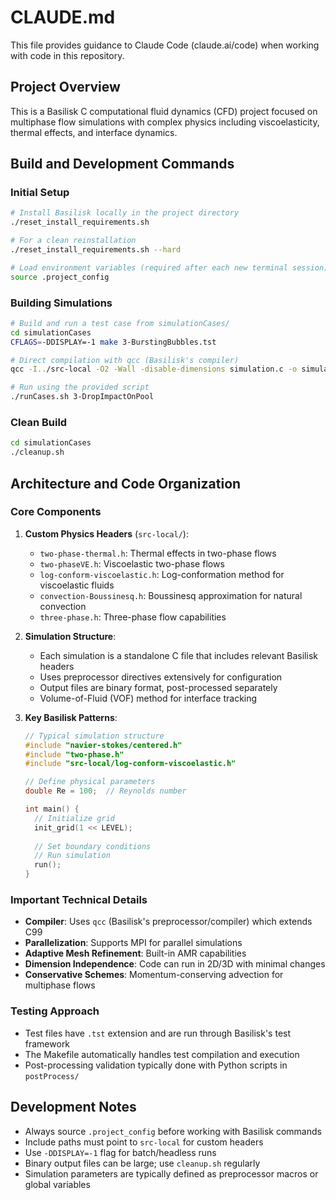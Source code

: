 # CLAUDE.md

This file provides guidance to Claude Code (claude.ai/code) when working with code in this repository.

## Project Overview

This is a Basilisk C computational fluid dynamics (CFD) project focused on multiphase flow simulations with complex physics including viscoelasticity, thermal effects, and interface dynamics.

## Build and Development Commands

### Initial Setup
```bash
# Install Basilisk locally in the project directory
./reset_install_requirements.sh

# For a clean reinstallation
./reset_install_requirements.sh --hard

# Load environment variables (required after each new terminal session)
source .project_config
```

### Building Simulations
```bash
# Build and run a test case from simulationCases/
cd simulationCases
CFLAGS=-DDISPLAY=-1 make 3-BurstingBubbles.tst

# Direct compilation with qcc (Basilisk's compiler)
qcc -I../src-local -O2 -Wall -disable-dimensions simulation.c -o simulation -lm

# Run using the provided script
./runCases.sh 3-DropImpactOnPool
```

### Clean Build
```bash
cd simulationCases
./cleanup.sh
```

## Architecture and Code Organization

### Core Components

1. **Custom Physics Headers** (`src-local/`):
   - `two-phase-thermal.h`: Thermal effects in two-phase flows
   - `two-phaseVE.h`: Viscoelastic two-phase flows  
   - `log-conform-viscoelastic.h`: Log-conformation method for viscoelastic fluids
   - `convection-Boussinesq.h`: Boussinesq approximation for natural convection
   - `three-phase.h`: Three-phase flow capabilities

2. **Simulation Structure**:
   - Each simulation is a standalone C file that includes relevant Basilisk headers
   - Uses preprocessor directives extensively for configuration
   - Output files are binary format, post-processed separately
   - Volume-of-Fluid (VOF) method for interface tracking

3. **Key Basilisk Patterns**:
   ```c
   // Typical simulation structure
   #include "navier-stokes/centered.h"
   #include "two-phase.h"
   #include "src-local/log-conform-viscoelastic.h"
   
   // Define physical parameters
   double Re = 100;  // Reynolds number
   
   int main() {
     // Initialize grid
     init_grid(1 << LEVEL);
     
     // Set boundary conditions
     // Run simulation
     run();
   }
   ```

### Important Technical Details

- **Compiler**: Uses `qcc` (Basilisk's preprocessor/compiler) which extends C99
- **Parallelization**: Supports MPI for parallel simulations
- **Adaptive Mesh Refinement**: Built-in AMR capabilities
- **Dimension Independence**: Code can run in 2D/3D with minimal changes
- **Conservative Schemes**: Momentum-conserving advection for multiphase flows

### Testing Approach

- Test files have `.tst` extension and are run through Basilisk's test framework
- The Makefile automatically handles test compilation and execution
- Post-processing validation typically done with Python scripts in `postProcess/`

## Development Notes

- Always source `.project_config` before working with Basilisk commands
- Include paths must point to `src-local` for custom headers
- Use `-DDISPLAY=-1` flag for batch/headless runs
- Binary output files can be large; use `cleanup.sh` regularly
- Simulation parameters are typically defined as preprocessor macros or global variables